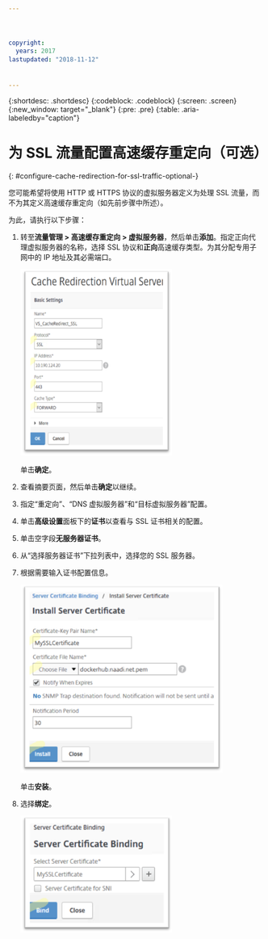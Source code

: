 ```yaml
---



copyright:
  years: 2017
lastupdated: "2018-11-12"


---
```


{:shortdesc: .shortdesc}
{:codeblock: .codeblock}
{:screen: .screen}
{:new_window: target="_blank"}
{:pre: .pre}
{:table: .aria-labeledby="caption"}

# 为 SSL 流量配置高速缓存重定向（可选）
{: #configure-cache-redirection-for-ssl-traffic-optional-}

您可能希望将使用 HTTP 或 HTTPS 协议的虚拟服务器定义为处理 SSL 流量，而不为其定义高速缓存重定向（如先前步骤中所述）。 

为此，请执行以下步骤：

1. 转至**流量管理 > 高速缓存重定向 > 虚拟服务器**，然后单击**添加**。指定正向代理虚拟服务器的名称，选择 SSL 协议和**正向**高速缓存类型。为其分配专用子网中的 IP 地址及其必需端口。 

	<img src="images/fp14.png" alt="图样" style="width: 300px;"/>

	单击**确定**。 
	
2. 查看摘要页面，然后单击**确定**以继续。
3. 指定“重定向”、“DNS 虚拟服务器”和“目标虚拟服务器”配置。 
4. 单击**高级设置**面板下的**证书**以查看与 SSL 证书相关的配置。 
5. 单击空字段**无服务器证书**。
6. 从“选择服务器证书”下拉列表中，选择您的 SSL 服务器。
7. 根据需要输入证书配置信息。

	<img src="images/fp15.png" alt="图样" style="width: 400px;"/>

	单击**安装**。
	
8. 选择**绑定**。

	<img src="images/fp16.png" alt="图样" style="width: 300px;"/>
